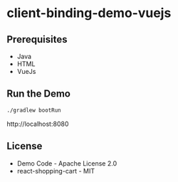 client-binding-demo-vuejs
=====

Prerequisites
-------------

* Java
* HTML
* VueJs

Run the Demo
------------

```bash
./gradlew bootRun
```

http://localhost:8080

License
-------

* Demo Code - Apache License 2.0
* react-shopping-cart - MIT
